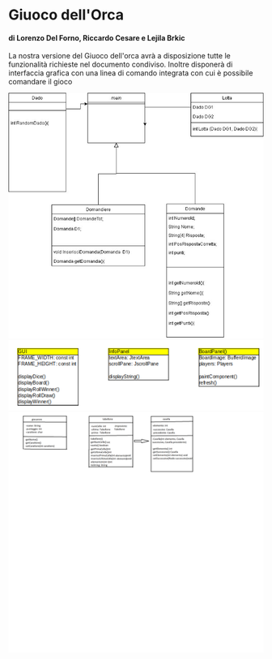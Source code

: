 # Giuoco dell'Orca
#### di Lorenzo Del Forno, Riccardo Cesare e Lejila Brkic

La nostra versione del Giuoco dell'orca avrà a disposizione tutte le funzionalità richieste
nel documento condiviso. Inoltre disponerà di interfaccia grafica con una linea di comando integrata
con cui è possibile comandare il gioco

![uml1](https://github.com/PizzaPastaMafia/GiuocoDellOrca/blob/master/uml1.png)
![uml2](https://github.com/PizzaPastaMafia/GiuocoDellOrca/blob/master/uml2.png)
![uml3](https://github.com/PizzaPastaMafia/GiuocoDellOrca/blob/master/uml3.png)
